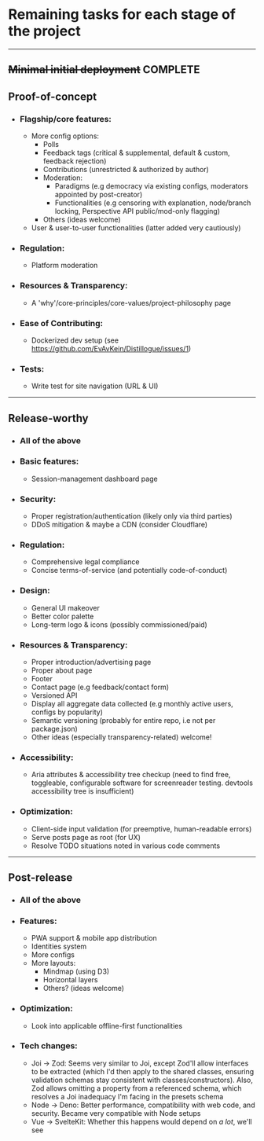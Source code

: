 # Remaining tasks for each stage of the project

<hr>

## ~~Minimal initial deployment~~ COMPLETE

## Proof-of-concept

- ### Flagship/core features:
  - More config options:
    - Polls
    - Feedback tags (critical & supplemental, default & custom, feedback rejection)
    - Contributions (unrestricted & authorized by author)
    - Moderation:
      - Paradigms (e.g democracy via existing configs, moderators appointed by post-creator)
      - Functionalities (e.g censoring with explanation, node/branch locking, Perspective API public/mod-only flagging)
    - Others (ideas welcome)
  - User & user-to-user functionalities (latter added very cautiously)
- ### Regulation:
  - Platform moderation
- ### Resources & Transparency:
  - A 'why'/core-principles/core-values/project-philosophy page
- ### Ease of Contributing:
  - Dockerized dev setup (see https://github.com/EvAvKein/Distillogue/issues/1)
- ### Tests:
  - Write test for site navigation (URL & UI)

<hr>

## Release-worthy

- ### All of the above
- ### Basic features:
  - Session-management dashboard page
- ### Security:
  - Proper registration/authentication (likely only via third parties)
  - DDoS mitigation & maybe a CDN (consider Cloudflare)
- ### Regulation:
  - Comprehensive legal compliance
  - Concise terms-of-service (and potentially code-of-conduct)
- ### Design:
  - General UI makeover
  - Better color palette
  - Long-term logo & icons (possibly commissioned/paid)
- ### Resources & Transparency:
  - Proper introduction/advertising page
  - Proper about page
  - Footer
  - Contact page (e.g feedback/contact form)
  - Versioned API
  - Display all aggregate data collected (e.g monthly active users, configs by popularity)
  - Semantic versioning (probably for entire repo, i.e not per package.json)
  - Other ideas (especially transparency-related) welcome!
- ### Accessibility:
  - Aria attributes & accessibility tree checkup (need to find free, toggleable, configurable software for screenreader testing. devtools accessibility tree is insufficient)
- ### Optimization:
  - Client-side input validation (for preemptive, human-readable errors)
  - Serve posts page as root (for UX)
  - Resolve TODO situations noted in various code comments

<hr>

## Post-release

- ### All of the above
- ### Features:
  - PWA support & mobile app distribution
  - Identities system
  - More configs
  - More layouts:
    - Mindmap (using D3)
    - Horizontal layers
    - Others? (ideas welcome)
- ### Optimization:
  - Look into applicable offline-first functionalities
- ### Tech changes:
  - Joi -> Zod: Seems very similar to Joi, except Zod'll allow interfaces to be extracted (which I'd then apply to the shared classes, ensuring validation schemas stay consistent with classes/constructors). Also, Zod allows omitting a property from a referenced schema, which resolves a Joi inadequacy I'm facing in the presets schema
  - Node -> Deno: Better performance, compatibility with web code, and security. Became very compatible with Node setups
  - Vue -> SvelteKit: Whether this happens would depend on _a lot_, we'll see
